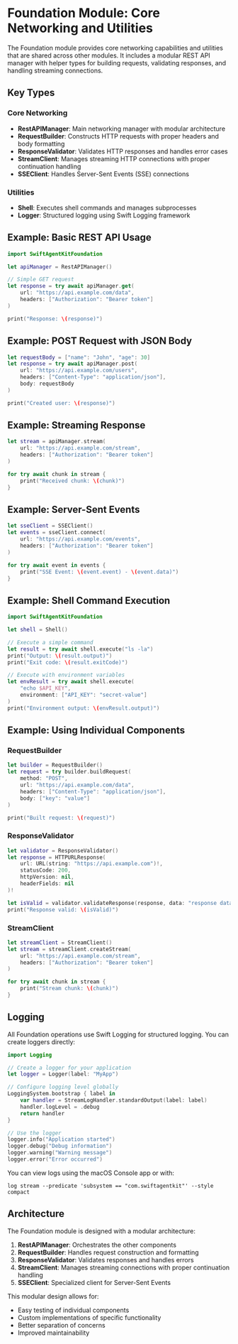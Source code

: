 # Foundation Module: Core Networking and Utilities

The Foundation module provides core networking capabilities and utilities that are shared across other modules. It includes a modular REST API manager with helper types for building requests, validating responses, and handling streaming connections.

## Key Types

### Core Networking
- **RestAPIManager**: Main networking manager with modular architecture
- **RequestBuilder**: Constructs HTTP requests with proper headers and body formatting
- **ResponseValidator**: Validates HTTP responses and handles error cases
- **StreamClient**: Manages streaming HTTP connections with proper continuation handling
- **SSEClient**: Handles Server-Sent Events (SSE) connections

### Utilities
- **Shell**: Executes shell commands and manages subprocesses
- **Logger**: Structured logging using Swift Logging framework

## Example: Basic REST API Usage

```swift
import SwiftAgentKitFoundation

let apiManager = RestAPIManager()

// Simple GET request
let response = try await apiManager.get(
    url: "https://api.example.com/data",
    headers: ["Authorization": "Bearer token"]
)

print("Response: \(response)")
```

## Example: POST Request with JSON Body

```swift
let requestBody = ["name": "John", "age": 30]
let response = try await apiManager.post(
    url: "https://api.example.com/users",
    headers: ["Content-Type": "application/json"],
    body: requestBody
)

print("Created user: \(response)")
```

## Example: Streaming Response

```swift
let stream = apiManager.stream(
    url: "https://api.example.com/stream",
    headers: ["Authorization": "Bearer token"]
)

for try await chunk in stream {
    print("Received chunk: \(chunk)")
}
```

## Example: Server-Sent Events

```swift
let sseClient = SSEClient()
let events = sseClient.connect(
    url: "https://api.example.com/events",
    headers: ["Authorization": "Bearer token"]
)

for try await event in events {
    print("SSE Event: \(event.event) - \(event.data)")
}
```

## Example: Shell Command Execution

```swift
import SwiftAgentKitFoundation

let shell = Shell()

// Execute a simple command
let result = try await shell.execute("ls -la")
print("Output: \(result.output)")
print("Exit code: \(result.exitCode)")

// Execute with environment variables
let envResult = try await shell.execute(
    "echo $API_KEY",
    environment: ["API_KEY": "secret-value"]
)
print("Environment output: \(envResult.output)")
```

## Example: Using Individual Components

### RequestBuilder
```swift
let builder = RequestBuilder()
let request = try builder.buildRequest(
    method: "POST",
    url: "https://api.example.com/data",
    headers: ["Content-Type": "application/json"],
    body: ["key": "value"]
)

print("Built request: \(request)")
```

### ResponseValidator
```swift
let validator = ResponseValidator()
let response = HTTPURLResponse(
    url: URL(string: "https://api.example.com")!,
    statusCode: 200,
    httpVersion: nil,
    headerFields: nil
)!

let isValid = validator.validateResponse(response, data: "response data".data(using: .utf8))
print("Response valid: \(isValid)")
```

### StreamClient
```swift
let streamClient = StreamClient()
let stream = streamClient.createStream(
    url: "https://api.example.com/stream",
    headers: ["Authorization": "Bearer token"]
)

for try await chunk in stream {
    print("Stream chunk: \(chunk)")
}
```

## Logging

All Foundation operations use Swift Logging for structured logging. You can create loggers directly:

```swift
import Logging

// Create a logger for your application
let logger = Logger(label: "MyApp")

// Configure logging level globally
LoggingSystem.bootstrap { label in
    var handler = StreamLogHandler.standardOutput(label: label)
    handler.logLevel = .debug
    return handler
}

// Use the logger
logger.info("Application started")
logger.debug("Debug information")
logger.warning("Warning message")
logger.error("Error occurred")
```

You can view logs using the macOS Console app or with:

```
log stream --predicate 'subsystem == "com.swiftagentkit"' --style compact
```

## Architecture

The Foundation module is designed with a modular architecture:

1. **RestAPIManager**: Orchestrates the other components
2. **RequestBuilder**: Handles request construction and formatting
3. **ResponseValidator**: Validates responses and handles errors
4. **StreamClient**: Manages streaming connections with proper continuation handling
5. **SSEClient**: Specialized client for Server-Sent Events

This modular design allows for:
- Easy testing of individual components
- Custom implementations of specific functionality
- Better separation of concerns
- Improved maintainability 